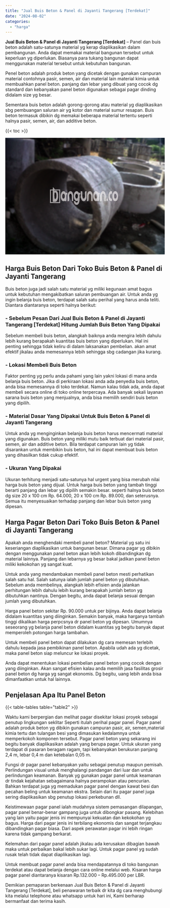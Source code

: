 ```yaml
---
title: "Jual Buis Beton & Panel di Jayanti Tangerang [Terdekat]"
date: "2024-08-02"
categories: 
  - "harga"
---
```


**Jual Buis Beton & Panel di Jayanti Tangerang \[Terdekat\]** – Panel dan buis beton adalah satu-satunya material yg kerap diaplikasikan dalam pembangunan. Anda dapat memakai material bangunan tersebut untuk keperluan yg diperlukan. Biasanya para tukang bangunan dapat menggunakan material tersebut untuk kebutuhan bangunan.

Penel beton adalah produk beton yang dicetak dengan gunakan campuran material contohnya pasir, semen, air dan material lain material kimia untuk membuahkan panel beton. panjang dan lebar yang dibuat yang cocok dg standard dan kebanyakan panel beton digunakan sebagai pagar dinding didalam size yg besar.

Sementara buis beton adalah gorong-gorong atau material yg diaplikasikan sbg pembuangan saluran air yg kotor dan material sumur resapan. Buis beton termasuk dibikin dg memakai beberapa material tertentu seperti halnya pasir, semen, air, dan additive beton.

{{< toc >}}

![Jual Buis Beton & Panel di Jayanti Tangerang [Terdekat]](/images/jual-panel-buis-beton-murah-32.png)

## Harga Buis Beton Dari Toko Buis Beton & Panel di Jayanti Tangerang

Buis beton juga jadi salah satu material yg miliki kegunaan amat bagus untuk kebutuhan mengakibatkan saluran pembuangan air. Untuk anda yg ingin belanja buis beton, terdapat salah satu perihal yang harus anda teliti. Diantara diantaranya seperti halnya berikut:

### \- Sebelum Pesan Dari Jual Buis Beton & Panel di Jayanti Tangerang \[Terdekat\] Hitung Jumlah Buis Beton Yang Dipakai

Sebelum membeli buis beton, alangkah baiknya anda mengira lebih dahulu lebih kurang berapakah kuantitas buis beton yang diperlukan. Hal ini penting sehingga tidak keliru di dalam laksanakan pembelian. akan amat efektif jikalau anda memesannya lebih sehingga sbg cadangan jika kurang.

### \- Lokasi Membeli Buis Beton

Faktor penting yg perlu anda pahami yang lain yakni lokasi di mana anda belanja buis beton. Jika di perkiraan lokasi anda ada penyedia buis beton, anda bisa memesannya di toko terdekat. Namun kalau tidak ada, anda dapat membeli secara online di toko online terpercaya. Ada banyak sekali layanan sarana buis beton yang menjualnya, anda bisa memilih sendiri buis beton yang dipilih.

### \- Material Dasar Yang Dipakai Untuk Buis Beton & Panel di Jayanti Tangerang

Untuk anda yg menginginkan belanja buis beton harus mencermati material yang digunakan. Buis beton yang miliki mutu baik terbuat dari material pasir, semen, air dan additive beton. Bila terdapat campuran lain yg tidak disarankan untuk membikin buis beton, hal ini dapat membuat buis beton yang dihasilkan tidak cukup efektif.

### \- Ukuran Yang Dipakai

Ukuran terhitung menjadi satu-satunya hal urgent yang bisa merubah nilai harga buis beton yang dijual. Untuk harga buis beton yang tambah tinggi berarti panjang dan lebar yg dipilih semakin besar. seperti halnya buis beton dg size 20 x 100 cm Rp. 64.000, 20 x 100 cm Rp. 89.000, dan seterusnya. Semua itu menyesuaikan terhadap panjang dan lebar buis beton yang dipesan.

## Harga Pagar Beton Dari Toko Buis Beton & Panel di Jayanti Tangerang

Apakah anda menghendaki membeli panel beton? Material yg satu ini keseriangan diaplikasikan untuk bangunan besar. Dimana pagar yg dibikin dengan menggunakan panel beton akan lebih kokoh dibandingkan dg material lainnya. Panjang dan lebarnya yg besar bakal jadikan panel beton miliki kekokohan yg sangat kuat.

Untuk anda yang mendambakan membeli panel beton mesti perhatikan salah satu hal. Salah satunya ialah jumlah panel beton yg dibutuhkan. Sebelum anda membelinya, alangkah lebih efisien anda jalankan perhitungan lebih dahulu lebih kurang berapakah jumlah beton yg dibutuhkan nantinya. Dengan begitu, anda dapat belanja sesuai dengan jumlah yang dibutuhkan.

Harga panel beton sekitar Rp. 90.000 untuk per bijinya. Anda dapat belanja didalam kuantitas yang diinginkan. Semakin banyak, maka harganya tambah tinggi dikalikan harga perpcsnya dr panel beton yg dipesan. Umumnya seseorang yg belanja panel beton didalam kuantitas yg begitu banyak dapat memperoleh potongan harga tambahan.

Untuk membeli panel beton dapat dilakukan dg cara memesan terlebih dahulu kepada jasa pembikinan panel beton. Apabila udah ada yg dicetak, maka panel beton siap meluncur ke lokasi proyek.

Anda dapat menentukan lokasi pembelian panel beton yang cocok dengan yang diinginkan. Akan sangat efisien kalau anda memilih jasa fasilitas grosir panel beton dg harga yg sangat ekonomis. Dg begitu, uang lebih anda bisa dimanfaatkan untuk hal lainnya.

## Penjelasan Apa Itu Panel Beton

{{< table-tables table="table2" >}}

Waktu kami berpergian dan melihat pagar disekitar lokasi proyek sebagai penutup lingkungan seklitar Seperti itulah perihal pagar panel. Pagar panel adalah produk beton yg dibikin gunakan campuran pasir, air, semen,material kimia tertu dan tulangan besi yang dimasukan kedalamnya untuk memperkokoh komponen tersebut. Pagar panel beton yang sekarang ini begitu banyak diaplikasikan adalah yang berupa pagar. Untuk ukuran yang terdapat di pasaran beragam ragam, tapi kebanyakan berukuran panjang 2,4 m, lebar 0,4 m dan ketebalan 0,05 m.

Fungsi dr pagar panel kebanyakan yaitu sebagai penutup maupun pemisah. Perlindungan visual untuk menghalangi pandangan dari luar dan untuk perlindungan keamanan. Banyak yg gunakan pagar panel untuk keamanan dr tindak kejahatan sebagaimana halnya perampokan atau pencurian. Bahkan terdapat juga yg memadukan pagar panel dengan kawat besi dan pecahan beling untuk keamanan ekstra. Selain dari itu pagar panel juga sering diaplikasikan sbg penutup lokasi perkebunan dll.

Keistimewaan pagar panel ialah mudahnya sistem pemasangan dilapangan, pagar panel benar-benar gampang juga untuk dibongkar pasang. Kelebihan yang lain yaitu pagar jenis ini mempunyai kekuatan dan kekokohan yg bagus. Harga dari pagar jenis ini terbilang ekonomis dan sangat terjangkau dibandingkan pagar biasa. Dari aspek perawatan pagar ini lebih ringan karena tidak gampang berkarat.

Kelemahan dari pagar panel adalah jikalau ada kerusakan dibagian bawah maka untuk perbaikan bakal lebih sukar lagi. Untuk pagar panel yg sudah rusak telah tidak dapat diaplikasikan lagi.

Untuk membuat pagar panel anda bisa mendapatannya di toko bangunan terdekat atau dapat belanja dengan cara online melalui web. Kisaran harga pagar panel diantaranya kisaran Rp.132.000 – Rp.495.000 per LBR.

Demikian pemaparan berkenaan Jual Buis Beton & Panel di Jayanti Tangerang \[Terdekat\], beli penawaran terbaik dr kita dg cara menghubungi kita melalui telephone atau whatsapp untuk hari ini, Kami berharap bermanfaat dan terima kasih.
